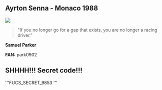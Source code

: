 ## Ayrton Senna - Monaco 1988
![](https://cdn-1.latimages.com/images/mgl/zxE0BL/s4/1017662897-SCH-19880515-RS+1988+Monaco+GP+12.jpg)
>"If you no longer go for a gap that exists, you are no longer a racing driver.”



**Samuel Parker**

**FAN:** park0902



## SHHHH!!! Secret code!!!

'''FUCS_SECRET_9853
'''
